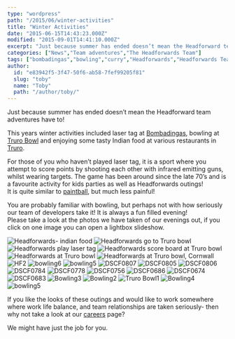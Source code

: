 ```yaml
---
type: "wordpress"
path: "/2015/06/winter-activities"
title: "Winter Activities"
date: "2015-06-15T14:43:23.000Z"
modified: "2015-09-01T14:41:10.000Z"
excerpt: "Just because summer has ended doesn’t mean the Headforward team adventures have to! This years winter activities included laser tag at Bombadingas, bowling at Truro Bowl and enjoying some tasty Indian food at various restaurants in Truro. For those of you who haven’t played laser tag, it is a sport where you attempt to score …"
categories: ["News","Team adventures","The Headforwards Team"]
tags: ["bombadingas","bowling","curry","Headforwards","Headforwards Team","indian","laser tag","team building","team outings","truro bowl"]
author:
  id: "e83942f5-3f47-50f6-ab58-7fef99205f81"
  slug: "toby"
  name: "Toby"
  path: "/author/toby/"
---
```

Just because summer has ended doesn’t mean the Headforward team adventures have to!

This years winter activities included laser tag at [Bombadingas](http://www.bombadingas.co.uk/), bowling at [Truro Bowl](http://www.truro-bowl.co.uk/bowling/2229686) and enjoying some tasty Indian food at various restaurants in [Truro](http://www.enjoytruro.co.uk/welcome).

For those of you who haven’t played laser tag, it is a sport where you attempt to score points by shooting each other with infrared emitting guns, whilst wearing targets. The game has been around since the late 70’s and is a favourite activity for kids parties as well as Headforwards outings!  
It is quite similar to [paintball](https://en.wikipedia.org/wiki/Paintball), but much less painful!

You are probably familiar with bowling, but perhaps not with how seriously our team of developers take it! It is always a fun filled evening!  
Please take a look at the photos we have taken of our evenings out, if you click on one image you can open a lightbox slideshow.


<section class="gallery">


![Headforwards- indian food](/wp-content/uploads/2015/06/Headforwards-indian-food.jpg)
![Headforwards go to Truro bowl](/wp-content/uploads/2015/06/Headforwards-go-to-Truro-bowl.jpg)
![Headforwards play laser tag](/wp-content/uploads/2015/06/Headforwards-play-laser-tag.jpg)
![Headforwards score board at Truro bowl](/wp-content/uploads/2015/06/Headforwards-score-board-at-Truro-bowl.jpg)
![Headforwards at Truro bowl](/wp-content/uploads/2015/06/Headforwards-at-Truro-bowl.jpg)
![Headforwards at Truro bowl, Cornwall](/wp-content/uploads/2015/06/Headforwards-at-Truro-bowl-Cornwall.jpg)
![HF2](/wp-content/uploads/2015/06/HF2.jpg)
![bowling6](/wp-content/uploads/2015/06/bowling6.jpg)
![bowling5](/wp-content/uploads/2015/06/bowling51.jpg)
![DSCF0807](/wp-content/uploads/2015/06/DSCF0807.jpg)
![DSCF0805](/wp-content/uploads/2015/06/DSCF0805.jpg)
![DSCF0806](/wp-content/uploads/2015/06/DSCF0806.jpg)
![DSCF0784](/wp-content/uploads/2015/06/DSCF0784.jpg)
![DSCF0778](/wp-content/uploads/2015/06/DSCF0778.jpg)
![DSCF0756](/wp-content/uploads/2015/06/DSCF0756.jpg)
![DSCF0686](/wp-content/uploads/2015/06/DSCF0686.jpg)
![DSCF0674](/wp-content/uploads/2015/06/DSCF0674.jpg)
![DSCF0683](/wp-content/uploads/2015/06/DSCF0683.jpg)
![Bowling3](/wp-content/uploads/2015/06/Bowling3.jpg)
![Bowling2](/wp-content/uploads/2015/06/Bowling2.jpg)
![Truro Bowl1](/wp-content/uploads/2015/06/Truro-Bowl1.jpg)
![Bowling4](/wp-content/uploads/2015/06/Bowling4.jpg)
![bowling5](/wp-content/uploads/2015/06/bowling5.jpg)

</section>



If you like the looks of these outings and would like to work somewhere where work life balance, and team relationships are taken seriously- then why not take a look at our [careers](http://www.headforwards.com/careers/) page?

We might have just the job for you.